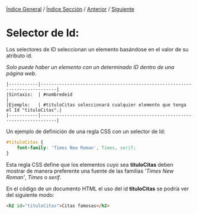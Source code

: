 [Índice General](../readme.md) / [Índice Sección](../estilos/selectores_css.md) / [Anterior](../estilos/selector_de_clase.md) / [Siguiente](../estilos/selector_universal.md)

# Selector de Id:

Los selectores de ID seleccionan un elemento basándose en el valor de su atributo id. 

_Solo puede haber un elemento con un determinado ID dentro de una página web_.

```
|-----------|----------------------------------------------------------------------------|
|Sintaxis:  | #nombredeid                                                                |
|Ejemplo:   | #tituloCitas seleccionará cualquier elemento que tenga el Id "tituloCitas".|
|-----------|----------------------------------------------------------------------------|
```

Un ejemplo de definición de una regla CSS con un selector de Id:

```css
#tituloCitas {
    font-family: 'Times New Roman', Times, serif;
}
```
Esta regla CSS define que los elementos cuyo sea **tituloCitas** deben mostrar de manera preferente una fuente de las familias _'Times New Roman'_, _Times_ o _serif_.


En el código de un documento HTML el uso del id **tituloCitas** se podría ver del siguiente modo:

```html
<h2 id="tituloCitas">Citas famosas</h2>
```


